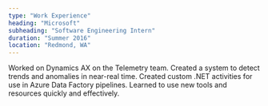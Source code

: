 ```yaml
---
type: "Work Experience"
heading: "Microsoft"
subheading: "Software Engineering Intern"
duration: "Summer 2016"
location: "Redmond, WA"
---
```


Worked on Dynamics AX on the Telemetry team.  Created a system to detect trends and anomalies in near-real time.  Created custom .NET activities for use in Azure Data Factory pipelines.  Learned to use new tools and resources quickly and effectively.  
